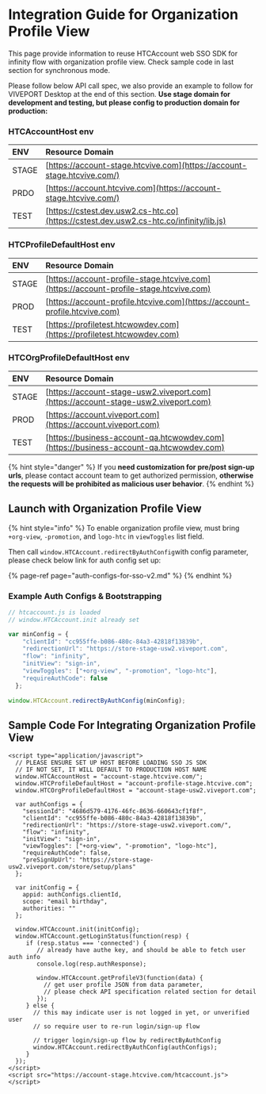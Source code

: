 # Integration Guide for Organization Profile View

This page provide information to reuse HTCAccount web SSO SDK for infinity flow with organization profile view. Check sample code in last section for synchronous mode.

Please follow below API call spec, we also provide an example to follow for VIVEPORT Desktop at the end of this section. **Use stage domain for development and testing, but please config to production domain for production:**

### HTCAccountHost env

| ENV | Resource Domain |
| :--- | :--- |
| STAGE | ​[https://account-stage.htcvive.com](https://account-stage.htcvive.com/)​ |
| PRDO | ​[https://account.htcvive.com](https://account-stage.htcvive.com/)​ |
| TEST | ​[https://cstest.dev.usw2.cs-htc.co](https://cstest.dev.usw2.cs-htc.co/infinity/lib.js)​ |

### HTCProfileDefaultHost env

| ENV | Resource Domain |
| :--- | :--- |
| STAGE | [https://account-profile-stage.htcvive.com](https://account-profile-stage.htcvive.com) |
| PROD | [https://account-profile.htcvive.com](https://account-profile.htcvive.com) |
| TEST | [https://profiletest.htcwowdev.com](https://profiletest.htcwowdev.com) |

### HTCOrgProfileDefaultHost env

| ENV | Resource Domain |
| :--- | :--- |
| STAGE | [https://account-stage-usw2.viveport.com](https://account-stage-usw2.viveport.com) |
| PROD | [https://account.viveport.com](https://account.viveport.com) |
| TEST | [https://business-account-qa.htcwowdev.com](https://business-account-qa.htcwowdev.com) |

{% hint style="danger" %}
If you **need customization for pre/post sign-up urls**, please contact account team to get authorized permission, **otherwise the requests will be prohibited as malicious user behavior**.
{% endhint %}

## Launch with Organization Profile View

{% hint style="info" %}
To enable organization profile view, must bring `+org-view`, `-promotion`, and `logo-htc` in `viewToggles` list field.

Then call `window.HTCAccount.redirectByAuthConfig`with config parameter, please check below link for auth config set up:

{% page-ref page="auth-configs-for-sso-v2.md" %}
{% endhint %}

### Example Auth Configs & Bootstrapping

```javascript
// htcaccount.js is loaded
// window.HTCAccount.init already set 

var minConfig = {
    "clientId": "cc955ffe-b086-480c-84a3-42818f13839b",
    "redirectionUrl": "https://store-stage-usw2.viveport.com",
    "flow": "infinity",
    "initView": "sign-in",
    "viewToggles": ["+org-view", "-promotion", "logo-htc"],
    "requireAuthCode": false
  };
  
window.HTCAccount.redirectByAuthConfig(minConfig);
```

## Sample Code For Integrating Organization Profile View

```markup
<script type="application/javascript">
  // PLEASE ENSURE SET UP HOST BEFORE LOADING SSO JS SDK 
  // IF NOT SET, IT WILL DEFAULT TO PRODUCTION HOST NAME
  window.HTCAccountHost = "account-stage.htcvive.com/";
  window.HTCProfileDefaultHost = "account-profile-stage.htcvive.com";
  window.HTCOrgProfileDefaultHost = "account-stage-usw2.viveport.com";
  
  var authConfigs = {
    "sessionId": "4686d579-4176-46fc-8636-660643cf1f8f",
    "clientId": "cc955ffe-b086-480c-84a3-42818f13839b",
    "redirectionUrl": "https://store-stage-usw2.viveport.com/",
    "flow": "infinity",
    "initView": "sign-in",
    "viewToggles": ["+org-view", "-promotion", "logo-htc"],
    "requireAuthCode": false,
    "preSignUpUrl": "https://store-stage-usw2.viveport.com/store/setup/plans"
  };
              
  var initConfig = {
    appid: authConfigs.clientId,
    scope: "email birthday",
    authorities: ""
  };

  window.HTCAccount.init(initConfig);
  window.HTCAccount.getLoginStatus(function(resp) {
     if (resp.status === 'connected') {
        // already have authe key, and should be able to fetch user auth info
        console.log(resp.authResponse);
        
        window.HTCAccount.getProfileV3(function(data) {
          // get user profile JSON from data parameter, 
          // please check API specification related section for detail
        });
     } else {
       // this may indicate user is not logged in yet, or unverified user
       // so require user to re-run login/sign-up flow
       
       // trigger login/sign-up flow by redirectByAuthConfig
       window.HTCAccount.redirectByAuthConfig(authConfigs);
     }
  });
</script>
<script src="https://account-stage.htcvive.com/htcaccount.js"></script>
```


